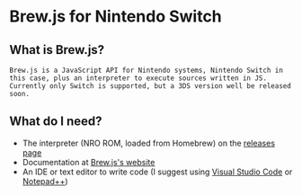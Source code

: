 # Brew.js for Nintendo Switch

## What is __Brew.js__?
    Brew.js is a JavaScript API for Nintendo systems, Nintendo Switch in this case, plus an interpreter to execute sources written in JS. Currently only Switch is supported, but a 3DS version well be released soon.

## What do I need?
- The interpreter (NRO ROM, loaded from Homebrew) on the [releases page](https://github.com/BrewJS/Switch/releases/latest)
- Documentation at [Brew.js's website](https://brewjs.github.io)
- An IDE or text editor to write code (I suggest using [Visual Studio Code](https://code.visualstudio.com/download) or [Notepad++](https://notepad-plus-plus.org/download))
